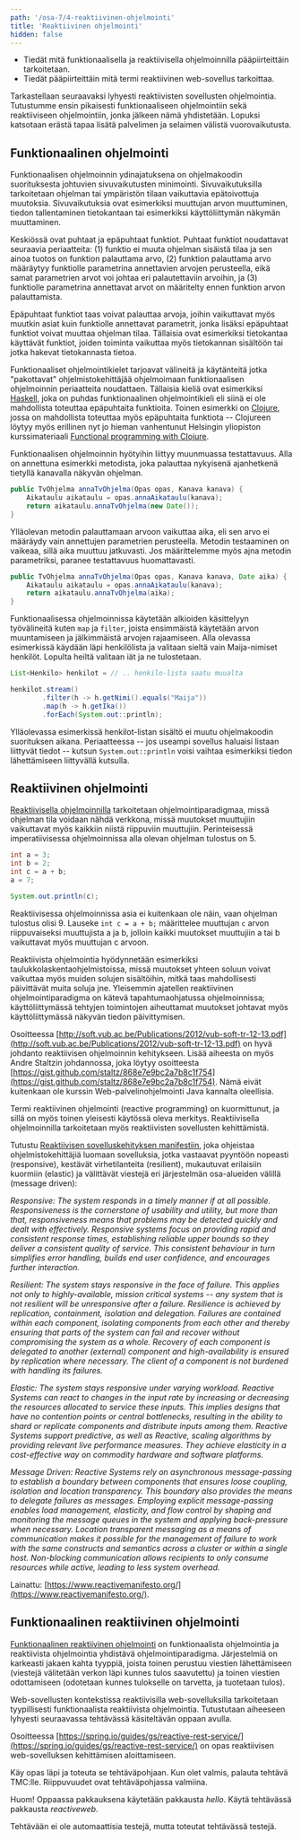 ```yaml
---
path: '/osa-7/4-reaktiivinen-ohjelmointi'
title: 'Reaktiivinen ohjelmointi'
hidden: false
---
```


<text-box variant='learningObjectives' name='Oppimistavoitteet'>

- Tiedät mitä funktionaalisella ja reaktiivisella ohjelmoinnilla pääpiirteittäin tarkoitetaan.
- Tiedät pääpiirteittäin mitä termi reaktiivinen web-sovellus tarkoittaa.

</text-box>


Tarkastellaan seuraavaksi lyhyesti reaktiivisten sovellusten ohjelmointia. Tutustumme ensin pikaisesti funktionaaliseen ohjelmointiin sekä reaktiiviseen ohjelmointiin, jonka jälkeen nämä yhdistetään. Lopuksi katsotaan erästä tapaa lisätä palvelimen ja selaimen välistä vuorovaikutusta.


## Funktionaalinen ohjelmointi

Funktionaalisen ohjelmoinnin ydinajatuksena on ohjelmakoodin suorituksesta johtuvien sivuvaikutusten minimointi. Sivuvaikutuksilla tarkoitetaan ohjelman tai ympäristön tilaan vaikuttavia epätoivottuja muutoksia. Sivuvaikutuksia ovat esimerkiksi muuttujan arvon muuttuminen, tiedon tallentaminen tietokantaan tai esimerkiksi käyttöliittymän näkymän muuttaminen.

Keskiössä ovat puhtaat ja epäpuhtaat funktiot. Puhtaat funktiot noudattavat seuraavia periaatteita: (1) funktio ei muuta ohjelman sisäistä tilaa ja sen ainoa tuotos on funktion palauttama arvo, (2) funktion palauttama arvo määräytyy funktiolle parametrina annettavien arvojen perusteella, eikä samat parametrien arvot voi johtaa eri palautettaviin arvoihin, ja (3) funktiolle parametrina annettavat arvot on määritelty ennen funktion arvon palauttamista.

Epäpuhtaat funktiot taas voivat palauttaa arvoja, joihin vaikuttavat myös muutkin asiat kuin funktiolle annettavat parametrit, jonka lisäksi epäpuhtaat funktiot voivat muuttaa ohjelman tilaa. Tällaisia ovat esimerkiksi tietokantaa käyttävät funktiot, joiden toiminta vaikuttaa myös tietokannan sisältöön tai jotka hakevat tietokannasta tietoa.

Funktionaaliset ohjelmointikielet tarjoavat välineitä ja käytänteitä jotka "pakottavat" ohjelmistokehittäjää ohjelmoimaan funktionaalisen ohjelmoinnin periaatteita noudattaen. Tällaisia kieliä ovat esimerkiksi [Haskell](https://en.wikipedia.org/wiki/Haskell\_(programming\_language)), joka on puhdas funktionaalinen ohjelmointikieli eli siinä ei ole mahdollista toteuttaa epäpuhtaita funktioita. Toinen esimerkki on [Clojure](https://en.wikipedia.org/wiki/Clojure), jossa on mahdollista toteuttaa myös epäpuhtaita funktiota -- Clojureen löytyy myös erillinen nyt jo hieman vanhentunut Helsingin yliopiston kurssimateriaali [Functional programming with Clojure](https://mooc.fi/courses/2014/clojure/).


Funktionaalisen ohjelmoinnin hyötyihin liittyy muunmuassa testattavuus. Alla on annettuna esimerkki metodista, joka palauttaa nykyisenä ajanhetkenä tietyllä kanavalla näkyvän ohjelman.


```java
public TvOhjelma annaTvOhjelma(Opas opas, Kanava kanava) {
    Aikataulu aikataulu = opas.annaAikataulu(kanava);
    return aikataulu.annaTvOhjelma(new Date());
}
```

Ylläolevan metodin palauttamaan arvoon vaikuttaa aika, eli sen arvo ei määräydy vain annettujen parametrien perusteella. Metodin testaaminen on vaikeaa, sillä aika muuttuu jatkuvasti. Jos määrittelemme myös ajna metodin parametriksi, paranee testattavuus huomattavasti.

```java
public TvOhjelma annaTvOhjelma(Opas opas, Kanava kanava, Date aika) {
    Aikataulu aikataulu = opas.annaAikataulu(kanava);
    return aikataulu.annaTvOhjelma(aika);
}
```

Funktionaalisessa ohjelmoinnissa käytetään alkioiden käsittelyyn työvälineitä kuten `map` ja `filter`, joista ensimmäistä käytetään arvon muuntamiseen ja jälkimmäistä arvojen rajaamiseen. Alla olevassa esimerkissä käydään läpi henkilölista ja valitaan sieltä vain Maija-nimiset henkilöt. Lopulta heiltä valitaan iät ja ne tulostetaan.


```java
List<Henkilo> henkilot = // .. henkilo-lista saatu muualta

henkilot.stream()
        .filter(h -> h.getNimi().equals("Maija"))
        .map(h -> h.getIka())
        .forEach(System.out::println);
```

Ylläolevassa esimerkissä henkilot-listan sisältö ei muutu ohjelmakoodin suorituksen aikana. Periaatteessa -- jos useampi sovellus haluaisi listaan liittyvät tiedot -- kutsun `System.out::println` voisi vaihtaa esimerkiksi tiedon lähettämiseen liittyvällä kutsulla.



## Reaktiivinen ohjelmointi

[Reaktiivisella ohjelmoinnilla](https://en.wikipedia.org/wiki/Reactive_programming) tarkoitetaan ohjelmointiparadigmaa, missä ohjelman tila voidaan nähdä verkkona, missä muutokset muuttujiin vaikuttavat myös kaikkiin niistä riippuviin muuttujiin. Perinteisessä imperatiivisessa ohjelmoinnissa alla olevan ohjelman tulostus on 5.


```java
int a = 3;
int b = 2;
int c = a + b;
a = 7;

System.out.println(c);
```

Reaktiivisessa ohjelmoinnissa asia ei kuitenkaan ole näin, vaan ohjelman tulostus olisi 9. Lauseke `int c = a + b;` määrittelee muuttujan `c` arvon riippuvaiseksi muuttujista a ja b, jolloin kaikki muutokset muuttujiin a tai b vaikuttavat myös muuttujan c arvoon.

Reaktiivista ohjelmointia hyödynnetään esimerkiksi taulukkolaskentaohjelmistoissa, missä muutokset yhteen soluun voivat vaikuttaa myös muiden solujen sisältöihin, mitkä taas mahdollisesti päivittävät muita soluja jne. Yleisemmin ajatellen reaktiivinen ohjelmointiparadigma on kätevä tapahtumaohjatussa ohjelmoinnissa; käyttöliittymässä tehtyjen toimintojen aiheuttamat muutokset johtavat myös käyttöliittymässä näkyvän tiedon päivittymisen.

<text-box variant='hint' name='Reaktiivisen ohjelmoinnin kehitys'>

Osoitteessa [http://soft.vub.ac.be/Publications/2012/vub-soft-tr-12-13.pdf](http://soft.vub.ac.be/Publications/2012/vub-soft-tr-12-13.pdf) on hyvä johdanto reaktiivisen ohjelmoinnin kehitykseen. Lisää aiheesta on myös Andre Staltzin johdannossa, joka löytyy osoitteesta [https://gist.github.com/staltz/868e7e9bc2a7b8c1f754](https://gist.github.com/staltz/868e7e9bc2a7b8c1f754). Nämä eivät kuitenkaan ole kurssin Web-palvelinohjelmointi Java kannalta oleellisia.

</text-box>


Termi reaktiivinen ohjelmointi (reactive programming) on kuormittunut, ja sillä on myös toinen yleisesti käytössä oleva merkitys. Reaktiivisella ohjelmoinnilla tarkoitetaan myös reaktiivisten sovellusten kehittämistä.


<text-box variant='hint' name='Reactive Manifesto'>


Tutustu [Reaktiivisen sovelluskehityksen manifestiin](https://www.reactivemanifesto.org/), joka ohjeistaa ohjelmistokehittäjiä luomaan sovelluksia, jotka vastaavat pyyntöön nopeasti (responsive), kestävät virhetilanteita (resilient), mukautuvat erilaisiin kuormiin (elastic) ja välittävät viestejä eri järjestelmän osa-alueiden välillä (message driven):

*Responsive: The system responds in a timely manner if at all possible. Responsiveness is the cornerstone of usability and utility, but more than that, responsiveness means that problems may be detected quickly and dealt with effectively. Responsive systems focus on providing rapid and consistent response times, establishing reliable upper bounds so they deliver a consistent quality of service. This consistent behaviour in turn simplifies error handling, builds end user confidence, and encourages further interaction.*

*Resilient: The system stays responsive in the face of failure. This applies not only to highly-available, mission critical systems -- any system that is not resilient will be unresponsive after a failure. Resilience is achieved by replication, containment, isolation and delegation. Failures are contained within each component, isolating components from each other and thereby ensuring that parts of the system can fail and recover without compromising the system as a whole. Recovery of each component is delegated to another (external) component and high-availability is ensured by replication where necessary. The client of a component is not burdened with handling its failures.*

*Elastic: The system stays responsive under varying workload. Reactive Systems can react to changes in the input rate by increasing or decreasing the resources allocated to service these inputs. This implies designs that have no contention points or central bottlenecks, resulting in the ability to shard or replicate components and distribute inputs among them. Reactive Systems support predictive, as well as Reactive, scaling algorithms by providing relevant live performance measures. They achieve elasticity in a cost-effective way on commodity hardware and software platforms.*

*Message Driven: Reactive Systems rely on asynchronous message-passing to establish a boundary between components that ensures loose coupling, isolation and location transparency. This boundary also provides the means to delegate failures as messages. Employing explicit message-passing enables load management, elasticity, and flow control by shaping and monitoring the message queues in the system and applying back-pressure when necessary. Location transparent messaging as a means of communication makes it possible for the management of failure to work with the same constructs and semantics across a cluster or within a single host. Non-blocking communication allows recipients to only consume resources while active, leading to less system overhead.*

Lainattu: [https://www.reactivemanifesto.org/](https://www.reactivemanifesto.org/).

</text-box>


## Funktionaalinen reaktiivinen ohjelmointi

[Funktionaalinen reaktiivinen ohjelmointi](https://en.wikipedia.org/wiki/Functional_reactive_programming) on funktionaalista ohjelmointia ja reaktiivista ohjelmointia yhdistävä ohjelmointiparadigma. Järjestelmiä on karkeasti jakaen kahta tyyppiä, joista toinen perustuu viestien lähettämiseen (viestejä välitetään verkon läpi kunnes tulos saavutettu) ja toinen viestien odottamiseen (odotetaan kunnes tulokselle on tarvetta, ja tuotetaan tulos).

Web-sovellusten kontekstissa reaktiivisilla web-sovelluksilla tarkoitetaan tyypillisesti funktionaalista reaktiivista ohjelmointia. Tutustutaan aiheeseen lyhyesti seuraavassa tehtävässä käsiteltävän oppaan avulla.

<programming-exercise name='Reactive Web Service' tmcname='osa07-Osa07_06.ReactiveWebService'>

Osoitteessa [https://spring.io/guides/gs/reactive-rest-service/](https://spring.io/guides/gs/reactive-rest-service/) on opas reaktiivisen web-sovelluksen kehittämisen aloittamiseen.

Käy opas läpi ja toteuta se tehtäväpohjaan. Kun olet valmis, palauta tehtävä TMC:lle. Riippuvuudet ovat tehtäväpohjassa valmiina.

Huom! Oppaassa pakkauksena käytetään pakkausta *hello*. Käytä tehtävässä pakkausta *reactiveweb*.

Tehtävään ei ole automaattisia testejä, mutta toteutat tehtävässä testejä.

</programming-exercise>


<quiz id="3514ed96-21c9-40d7-8ac5-1b24fa91c401"></quiz>
